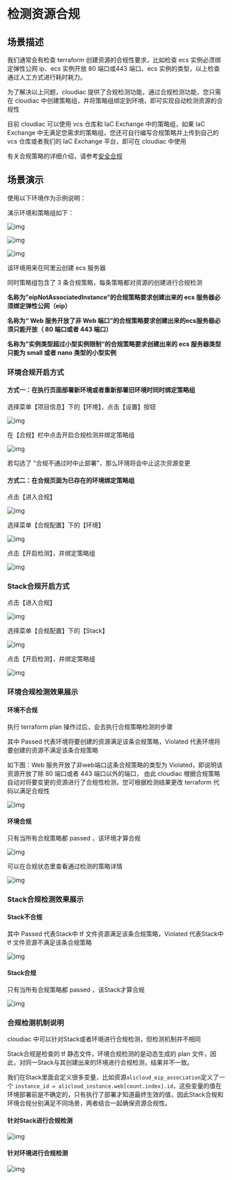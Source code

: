 # 检测资源合规

## 场景描述

我们通常会有检查 terraform 创建资源的合规性要求，比如检查 ecs 实例必须绑定弹性公网 ip、ecs 实例开放 80 端口或443 端口、ecs 实例的类型，以上检查通过人工方式进行耗时耗力。

为了解决以上问题，cloudiac 提供了合规检测功能，通过合规检测功能，您只需在 cloudiac 中创建策略组，并将策略组绑定到环境，即可实现自动检测资源的合规性

目前 cloudiac 可以使用 vcs 仓库和 IaC Exchange 中的策略组，如果 IaC Exchange 中无满足您需求的策略组，您还可自行编写合规策略并上传到自己的 vcs 仓库或者我们的 IaC Exchange 平台，即可在 cloudiac 中使用

有关合规策略的详细介绍，请参考[安全合规](/docs/mkdocs/manual/compliance.md)

## 场景演示

使用以下环境作为示例说明：

演示环境和策略组如下：

![img](../images/check-policy1.png)

![img](../images/check-policy2.png)

![img](../images/check-policy3.png)

该环境用来在阿里云创建 ecs 服务器

同时策略组包含了 3 条合规策略，每条策略都对资源的创建进行合规检测

**名称为”eipNotAssociatedInstance“的合规策略要求创建出来的 ecs 服务器必须绑定弹性公网（eip）**

**名称为“ Web 服务开放了非 Web 端口”的合规策略要求创建出来的ecs服务器必须只能开放（ 80 端口或者 443 端口）**

**名称为”实例类型超过小型实例限制“的合规策略要求创建出来的 ecs 服务器类型只能为 small 或者 nano 类型的小型实例**

### 环境合规开启方式

#### 方式一：在执行页面部署新环境或者重新部署旧环境时同时绑定策略组

选择菜单【项目信息】下的【环境】，点击【设置】按钮

![img](../images/check-policy4.png)

在【合规】栏中点击开启合规检测并绑定策略组

![img](../images/check-policy5.png)

若勾选了 "合规不通过时中止部署"，那么环境将会中止这次资源变更
#### 方式二：在合规页面为已存在的环境绑定策略组

点击【进入合规】

![img](../images/check-policy6.png)

选择菜单【合规配置】下的【环境】

![img](../images/check-policy7.png)

点击【开启检测】，并绑定策略组

![img](../images/check-policy8.png)

### Stack合规开启方式

点击【进入合规】

![img](../images/check-policy9.png)

选择菜单【合规配置】下的【Stack】

![img](../images/check-policy10.png)

点击【开启检测】，并绑定策略组

![img](../images/check-policy11.png)

### 环境合规检测效果展示

#### 环境不合规

执行 terraform plan 操作过后，会去执行合规策略检测的步骤

其中 Passed 代表环境将要创建的资源满足该条合规策略，Violated 代表环境将要创建的资源不满足该条合规策略

如下图：Web 服务开放了非web端口这条合规策略的类型为 Violated，即说明该资源开放了除 80 端口或者 443 端口以外的端口，
由此 cloudiac 根据合规策略自动对将要变更的资源进行了合规性检测，您可根据检测结果更改 terraform 代码以满足合规性

![img](../images/check-policy12.png)

#### 环境合规

只有当所有合规策略都 passed ，该环境才算合规

![img](../images/check-policy13.png)

可以在合规状态里查看通过检测的策略详情

![img](../images/check-policy14.png)

### Stack合规检测效果展示

#### Stack不合规

其中 Passed 代表Stack中 tf 文件资源满足该条合规策略，Violated 代表Stack中 tf 文件资源不满足该条合规策略

![img](../images/check-policy15.png)

#### Stack合规

只有当所有合规策略都 passed ，该Stack才算合规

![img](../images/check-policy16.png)

### 合规检测机制说明

cloudiac 中可以针对Stack或者环境进行合规检测，但检测机制并不相同

Stack合规是检查的 tf 静态文件，环境合规检测的是动态生成的 plan 文件，因此，对同一Stack与其创建出来的环境进行合规检测，结果并不一致。

我们在Stack里面会定义很多变量，比如资源```alicloud_eip_association```定义了一个 ```instance_id = alicloud_instance.web[count.index].id```，这些变量的值在环境部署前是不确定的，只有执行了部署才知道最终生效的值，因此Stack合规和环境合规分别满足不同场景，两者结合一起确保资源合规性。

#### 针对Stack进行合规检测

![img](../images/check-policy17.png)

#### 针对环境进行合规检测

![img](../images/check-policy18.png)